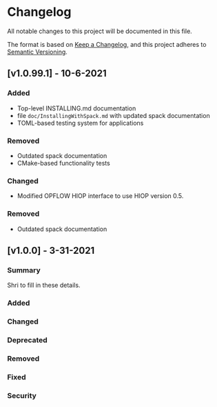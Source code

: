 # Changelog

All notable changes to this project will be documented in this file.

The format is based on [Keep a Changelog](https://keepachangelog.com/en/1.0.0/),
and this project adheres to [Semantic Versioning](https://semver.org/spec/v2.0.0.html).

## [v1.0.99.1] - 10-6-2021

### Added

- Top-level INSTALLING.md documentation
- file `doc/InstallingWithSpack.md` with updated spack documentation
- TOML-based testing system for applications

### Removed

- Outdated spack documentation
- CMake-based functionality tests

### Changed
- Modified OPFLOW HIOP interface to use HIOP version 0.5.

### Removed

- Outdated spack documentation

## [v1.0.0] - 3-31-2021

### Summary

Shri to fill in these details.

### Added
### Changed
### Deprecated
### Removed
### Fixed
### Security

